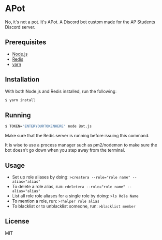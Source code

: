# APot
No, it's not a pot. It's APot. A Discord bot custom made for the AP Students Discord server.

## Prerequisites
* [Node.js](https://nodejs.org/en/download/current/)
* [Redis](https://redis.io/topics/quickstart)
* [yarn](https://yarnpkg.com/en/docs/install)

## Installation
With both Node.js and Redis installed, run the following:
```bash
$ yarn install
```

## Running
```bash
$ TOKEN="ENTERYOURTOKENHERE" node Bot.js
```
Make sure that the Redis server is running before issuing this command.

It is wise to use a process manager such as pm2/nodemon to make sure the bot doesn't go down when you step away from the terminal.

## Usage
* Set up role aliases by doing: `>createra --role="role name" --alias="alias"`
* To delete a role alias, run: `>deletera --role="role name" --alias="alias"`
* List all role role aliases for a single role by doing: `>ls Role Name`
* To mention a role, run: `>rhelper role alias`
* To blacklist or to unblacklist someone, run: `>blacklist member`

## License
MIT